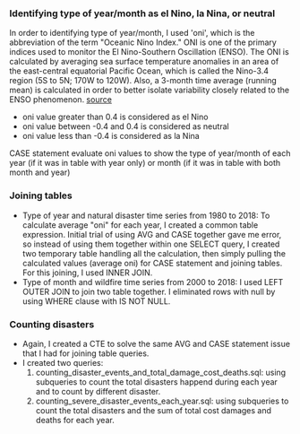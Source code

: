 ### Identifying type of year/month as el Nino, la Nina, or neutral
In order to identifying type of year/month, I used 'oni', which is the abbreviation of the term "Oceanic Nino Index." ONI is one of the primary indices used to monitor the El Nino-Southern Oscillation (ENSO). The ONI is calculated by averaging sea surface temperature anomalies in an area of the east-central equatorial Pacific Ocean, which is called the Nino-3.4 region (5S to 5N; 170W to 120W). Also, a 3-month time average (running mean) is calculated in order to better isolate variability closely related to the ENSO phenomenon. [source](https://catalog.data.gov/dataset/climate-prediction-center-cpcoceanic-nino-index)
* oni value greater than 0.4 is considered as el Nino
* oni value between -0.4 and 0.4 is considered as neutral
* oni value less than -0.4 is considered as la Nina

CASE statement evaluate oni values to show the type of year/month of each year (if it was in table with year only) or month (if it was in table with both month and year)


### Joining tables
* Type of year and natural disaster time series from 1980 to 2018: To calculate average "oni" for each year, I created a common table expression. Initial trial of using AVG and CASE together gave me error, so instead of using them together within one SELECT query, I created two temporary table handling all the calculation, then simply pulling the calculated values (average oni) for CASE statement and joining tables. For this joining, I used INNER JOIN.
* Type of month and wildfire time series from 2000 to 2018: I used LEFT OUTER JOIN to join two table together. I eliminated rows with null by using WHERE clause with IS NOT NULL.


### Counting disasters
* Again, I created a CTE to solve the same AVG and CASE statement issue that I had for joining table queries.
* I created two queries:
	1. counting_disaster_events_and_total_damage_cost_deaths.sql: using subqueries to count the total disasters happend during each year and to count by different disaster.
	2. counting_severe_disaster_events_each_year.sql: using subqueries to count the total disasters and the sum of total cost damages and deaths for each year. 
